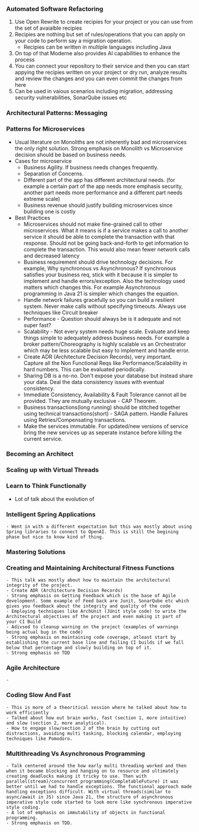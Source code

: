 ### Automated Software Refactoring
  1. Use Open Rewrite to create recipies for your project or you can use from the set of avaialble recipies
  2. Recipies are nothing but set of rules/operations that you can apply on your code to perform say a migration operation.
     - Recipies can be written in multiple languages including Java
  3. On top of that Moderne also provides AI capabilities to enhance the process
  4. You can connect your repository to their service and then you can start appying the recipies written on your project or dry run, analyze results and review the changes and you can even commit the changes from here
  5. Can be used in vaious scenarios including migration, addressing security vulnerabilities, SonarQube issues etc

### Architectural Patterns: Messaging

### Patterns for Microservices
   - Usual literature on Monoliths are not inherently bad and microservices the only right solution. Strong emphasis on Monolith vs Microservice decision should be based on business needs.
   - Cases for microservice
      - Business Agility. If business needs changes frequently.
      - Separation of Concerns.
      - Different part of the app has different architectural needs. (for example a certain part of the app needs more emphasis security, another part needs more performance and a different part needs extreme scale)
      - Business revenue should justify building microservices since building one is costly      
   - Best Practices
     -  Microservices should not make fine-grained call to other microservices. What it means is if a service makes a call to another service it should be able to complete the transaction with that response. Should not be going back-and-forth to get information to complete the transaction. This would also mean fewer network calls and decreased latency
     - Business requirement should drive technology decisions. For example, Why synchronous vs Asynchronous? If synchronous satisfies your business req, stick with it because it is simpler to implement and handle errors/exception. Also the technology used matters which changes this. For example Asynchronous programming in Java 21 is simpler which changes the equation.
     - Handle network failures gracefully so you can build a resilient system. Never make calls without specifying timeouts. Always use techniques like Circuit breaker
     - Performance - Question should always be is it adequate and not super fast?
     - Scalability - Not every system needs huge scale. Evaluate and keep things simple to adequately address business needs. For example a broker pattern/Choreography is highly scalable vs an Orchestrator which may be less scalable but easy to implement and handle error.
     - Create ADR (Architecture Decision Records), very important. Capture all the Non Functional Reqs like Performance/Scalability in hard numbers. This can be evaluated periodically.
     - Sharing DB is a no-no. Don't expose your database but instead share your data. Deal the data consistency issues with eventual consistency.
     - Immediate Consistency, Availability & Fault Tolerance cannot all be provided. They are mutually exclusive - CAP Theorem.
     - Business transactions(long running) should be stitched together using technical transactions(short) - SAGA pattern. Handle Failures using Retries/Compensating transactions.
     - Make the services immutable. For updated/new versions of service bring the new services up as seperate instance before killing the current service.
            
### Becoming an Architect

### Scaling up with Virtual Threads

### Learn to Think Functionally
   - Lot of talk about the evolution of 
      
### Intelligent Spring Applications
    - Went in with a different expectation but this was mostly about using Spring libraries to connect to OpenAI. This is still the begining phase but nice to know kind of thing. 
      
### Mastering Solutions

### Creating and Maintaining Architectural Fitness Functions
    - This talk was mostly about how to maintain the architectural integrity of the project.
    - Create ADR (Architecture Decision Records)
    - Strong emphasis on Getting Feedback which is the base of Agile development. Some example of Feed back are Junit, SonarQube etc which gives you feedback about the integrity and quality of the code 
    - Employing techniques like ArchUnit (JUnit style code) to write the Architectural objectives of the project and even making it part of your CI Build
    - Adivsed to cleanup warning on the project (examples of warnings being actual bug in the code)
    - Strong emphasis on maintaining code coverage, atleast start by establishing the current base line and failing CI builds if we fall below that percentage and slowly building on top of it.
    - Strong emphasis on TDD
    
### Agile Architecture
    - 
### Coding Slow And Fast
    - This is more of a theoritical session where he talked about how to work efficiently
    - Talked about how out brain works, fast (section 1, more intuitive) and slow (section 2, more analytical).
    - How to engage slow/section 2 of the brain by cutting out distractions, avoiding multi tasking, blocking calendar, employing techniques like Pomodoro.
    
### Multithreading Vs Asynchronous Programming
    - Talk centered around the how early multi threading worked and then when it became blocking and hanging on to resource and ultimately creating deadlocks making it tricky to use. Then with parallel(stream)/concurrent programming(CompletableFuture) it was better until we had to handle exceptions. The functional approach made handling exceptions difficult. With virtual threads(similar to async/await in JS) since Java 21, the structure of asynchronous imperative style code started to look more like synchronous imperative style coding.
    - A lot of emphasis on immutability of objects in functional programming.
    - Strong emphasis on TDD.
